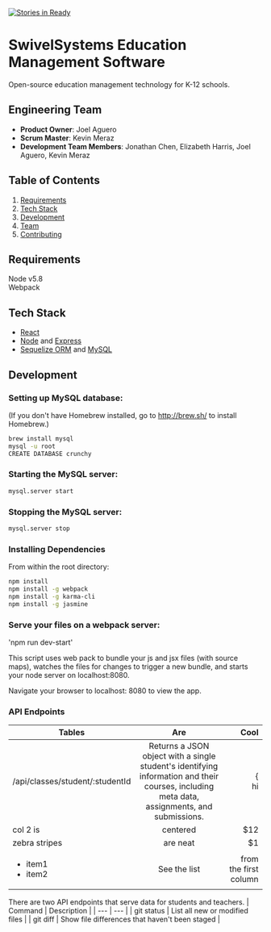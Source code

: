 [![Stories in Ready](https://badge.waffle.io/SwivelSystems/Swivel.png?label=ready&title=Ready)](https://waffle.io/HolisticParallelogram/SwivelSystems/Swivel)
# SwivelSystems Education Management Software
Open-source education management technology for K-12 schools.

## Engineering Team

  - __Product Owner__: Joel Aguero
  - __Scrum Master__: Kevin Meraz
  - __Development Team Members__: Jonathan Chen, Elizabeth Harris, Joel Aguero, Kevin Meraz

## Table of Contents

1. [Requirements](#requirements)
1. [Tech Stack](#tech-stack)
1. [Development](#development)
1. [Team](#legacy-team)
1. [Contributing](#contributing)


## Requirements

Node v5.8  
Webpack

## Tech Stack
- [React](https://facebook.github.io/react/)
- [Node](https://nodejs.org/en/) and [Express](http://expressjs.com/)
- [Sequelize ORM](http://docs.sequelizejs.com/en/latest/) and [MySQL](https://www.mysql.com/)

## Development

### Setting up MySQL database:
(If you don't have Homebrew installed, go to http://brew.sh/ to install Homebrew.)
```sh
brew install mysql
mysql -u root
CREATE DATABASE crunchy
```

### Starting the MySQL server:

```sh
mysql.server start
```

### Stopping the MySQL server:

```sh
mysql.server stop
```

### Installing Dependencies

From within the root directory:

```sh
npm install
npm install -g webpack
npm install -g karma-cli
npm install -g jasmine
```

### Serve your files on a webpack server:

'npm run dev-start'

This script uses web pack to bundle your js and jsx files (with source maps), watches the files for changes to trigger a new bundle, and starts your node server on localhost:8080.

Navigate your browser to localhost: 8080 to view the app.

### API Endpoints

| Tables        | Are           | Cool  |
| ------------- |:-------------:| -----:|
| /api/classes/student/:studentId      | Returns a JSON object with a single student's identifying information and their courses, including meta data, assignments, and submissions. | { <br> hi |
| col 2 is      | centered      |   $12 |
| zebra stripes | are neat      |    $1 |
| <ul><li>item1</li><li>item2</li></ul>| See the list | from the first column|

There are two API endpoints that serve data for students and teachers.
| Command | Description |
| --- | --- |
| git status | List all new or modified files |
| git diff | Show file differences that haven't been staged |

<!-- | Endpoint             | Description           | Data              |
| -------------------- |---------------------| -----------------|
| /api/classes/student/:studentId | Returns a JSON object with a single student's identifying information and their courses, including meta data, assignments, and submissions. | { <br> hi |
      	student: {
      		id: Integer,
      		name: String,
      		year: Integer,
      		GPA: Float,
      		rank: Integer,
      	},
      	courses: [{
      		id: Integer,
      		name: String,
      		announcements: [{
      			title: String,
      			body: String
      		}],
      		grade: Float, // represents a percentage
      		assignments: [{
      			id: Integer
      			name: String,
      			dueDate: Date,
      			weight: Float,
      			courseId: Integer,
      			submissions: [{
      				id: Integer,
      				score: Float, // represents a percentage
      				submissionDate: Date,
      				assignmentId: Integer,
      			}]
      		}]
      	}]
      }
    |
| /api/classes/teacher/:teacherId
  | Returns a JSON object with a single teacher's identifying information and their courses, including meta data, assignments, submissions, and students.
    | {
        teacher: {
          id: Integer,
          name: String,
          department: String
        },
      	courses: [{
      		id: Integer,
      		name: String,
      		announcements: [{
      			title: String,
      			body: String
      		}],
      		assignments: [{
      			id: Integer
      			name: String,
      			dueDate: Date,
      			weight: Float,
      			courseId: Integer,
      			submissions: [{
      				id: Integer,
      				score: Float, // represents a percentage
      				submissionDate: Date,
      				assignmentId: Integer,
      				studentId: Integer
      			}]
      		}],
      		students: [{
      			id: Integer,
      			name: String,
      			year: Integer,
      			GPA: Float,
      			rank: Integer,
      			courseGrade: Float // represents a percentage
      		}]
      	}]
      }
    | -->


<!--
### Current Build Health [![Build Status](https://travis-ci.org/HolisticParallelogram/crunchy-tunes.svg?branch=master)](https://travis-ci.org/HolisticParallelogram/crunchy-tunes)
View the build [history](https://travis-ci.org/HolisticParallelogram/crunchy-tunes/builds) -->
<!--
### Roadmap

View the project roadmap [here](https://waffle.io/HolisticParallelogram/crunchy-tunes)
[![Stories in 'Backlog'](https://badge.waffle.io/HolisticParallelogram/crunchy-tunes.svg?label=Backlog&title=Backlog)](http://waffle.io/HolisticParallelogram/crunchy-tunes)
[![Stories in 'Ready'](https://badge.waffle.io/HolisticParallelogram/crunchy-tunes.svg?label=Ready&title=Ready)](http://waffle.io/HolisticParallelogram/crunchy-tunes)
[![Stories in 'In Progress'](https://badge.waffle.io/HolisticParallelogram/crunchy-tunes.svg?label=In%20Progress&title=In%20Progress)](http://waffle.io/HolisticParallelogram/crunchy-tunes)


## Contributing

See [CONTRIBUTING.md](CONTRIBUTING.md) for contribution guidelines. -->
